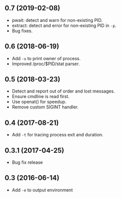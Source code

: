 ## 0.7 (2019-02-08)

* pwait: detect and warn for non-existing PID.
* extract: detect and error for non-existing PID in `-p`.
* Bug fixes.

## 0.6 (2018-06-19)

* Add `-u` to print owner of process.
* Improved /proc/$PID/stat parser.

## 0.5 (2018-03-23)

* Detect and report out of order and lost messages.
* Ensure cmdline is read first.
* Use openat() for speedup.
* Remove custom SIGINT handler.

## 0.4 (2017-08-21)

* Add `-t` for tracing process exit and duration.

## 0.3.1 (2017-04-25)

* Bug fix release

## 0.3 (2016-06-14)

* Add `-e` to output environment
